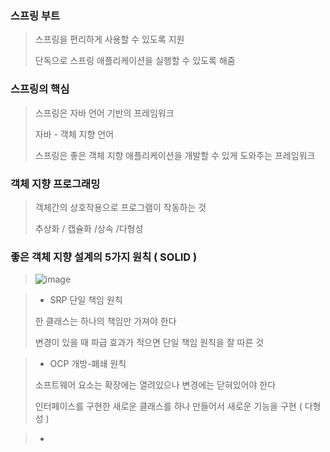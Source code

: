 ### 스프링 부트 
> 스프링을 편리하게 사용할 수 있도록 지원
>
> 단독으로 스프링 애플리케이션을 실행할 수 있도록 해줌

### 스프링의 핵심
> 스프링은 자바 언어 기반의 프레임워크
> 
> 자바 - 객체 지향 언어
>
> 스프링은 좋은 객체 지향 애플리케이션을 개발할 수 있게 도와주는 프레임워크

### 객체 지향 프로그래밍
> 객체간의 상호작용으로 프로그램이 작동하는 것
> 
> 추상화 / 캡슐화 /상속 /다형성

### 좋은 객체 지향 설계의 5가지 원칙 ( SOLID )
> ![image](https://github.com/lbk00/study_record/assets/99525751/a8fbb415-051a-47ef-90f5-caca48946283)

> - SRP 단일 책임 원칙
>
> 한 클래스는 하나의 책임만 가져야 한다
>
> 변경이 있을 때 파급 효과가 적으면 단일 책임 원칙을 잘 따른 것

> - OCP 개방-폐쇄 원칙
>
> 소프트웨어 요소는 확장에는 열려있으나 변경에는 닫혀있어야 한다
>
> 인터페이스를 구현한 새로운 클래스를 하나 만들어서 새로운 기능을 구현 ( 다형성 )

> - 

